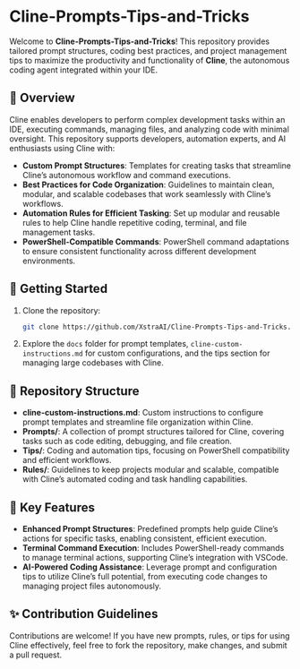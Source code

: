 # Cline-Prompts-Tips-and-Tricks

Welcome to **Cline-Prompts-Tips-and-Tricks**! This repository provides tailored prompt structures, coding best practices, and project management tips to maximize the productivity and functionality of **Cline**, the autonomous coding agent integrated within your IDE.

## 📖 Overview

Cline enables developers to perform complex development tasks within an IDE, executing commands, managing files, and analyzing code with minimal oversight. This repository supports developers, automation experts, and AI enthusiasts using Cline with:

- **Custom Prompt Structures**: Templates for creating tasks that streamline Cline’s autonomous workflow and command executions.
- **Best Practices for Code Organization**: Guidelines to maintain clean, modular, and scalable codebases that work seamlessly with Cline’s workflows.
- **Automation Rules for Efficient Tasking**: Set up modular and reusable rules to help Cline handle repetitive coding, terminal, and file management tasks.
- **PowerShell-Compatible Commands**: PowerShell command adaptations to ensure consistent functionality across different development environments.

## 🚀 Getting Started

1. Clone the repository:
   ```bash
   git clone https://github.com/XstraAI/Cline-Prompts-Tips-and-Tricks.git
   ```
2. Explore the `docs` folder for prompt templates, `cline-custom-instructions.md` for custom configurations, and the tips section for managing large codebases with Cline.

## 📂 Repository Structure

- **cline-custom-instructions.md**: Custom instructions to configure prompt templates and streamline file organization within Cline.
- **Prompts/**: A collection of prompt structures tailored for Cline, covering tasks such as code editing, debugging, and file creation.
- **Tips/**: Coding and automation tips, focusing on PowerShell compatibility and efficient workflows.
- **Rules/**: Guidelines to keep projects modular and scalable, compatible with Cline’s automated coding and task handling capabilities.

## 🔑 Key Features

- **Enhanced Prompt Structures**: Predefined prompts help guide Cline’s actions for specific tasks, enabling consistent, efficient execution.
- **Terminal Command Execution**: Includes PowerShell-ready commands to manage terminal actions, supporting Cline’s integration with VSCode.
- **AI-Powered Coding Assistance**: Leverage prompt and configuration tips to utilize Cline’s full potential, from executing code changes to managing project files autonomously.

## ✨ Contribution Guidelines

Contributions are welcome! If you have new prompts, rules, or tips for using Cline effectively, feel free to fork the repository, make changes, and submit a pull request.
